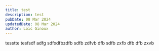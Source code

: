 ```yaml
---
title: test
description: test
pubDate: 08 Mar 2024
updatedDate: 08 Mar 2024
author: Loic Ginoux
---
```

tesstte tesfsdf adfg sdfxdfbzdfb sdfb zdfvb dfb sdfb zxfb dfb dfb zxvb